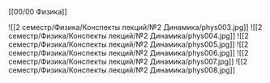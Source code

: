 [[00/00 Физика]]

![[2 семестр/Физика/Конспекты лекций/№2 Динамика/phys003.jpg]]
![[2 семестр/Физика/Конспекты лекций/№2 Динамика/phys004.jpg]]
![[2 семестр/Физика/Конспекты лекций/№2 Динамика/phys005.jpg]]
![[2 семестр/Физика/Конспекты лекций/№2 Динамика/phys006.jpg]]
![[2 семестр/Физика/Конспекты лекций/№2 Динамика/phys007.jpg]]
![[2 семестр/Физика/Конспекты лекций/№2 Динамика/phys008.jpg]]
